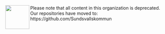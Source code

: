 <img src="https://user-images.githubusercontent.com/46994590/222107399-10580c60-941d-4579-9b07-af1cd5166dc7.png" width="75" height="75" align="left">  
Please note that all content in this organization is deprecated. Our repositories have moved to: https://github.com/Sundsvallskommun
